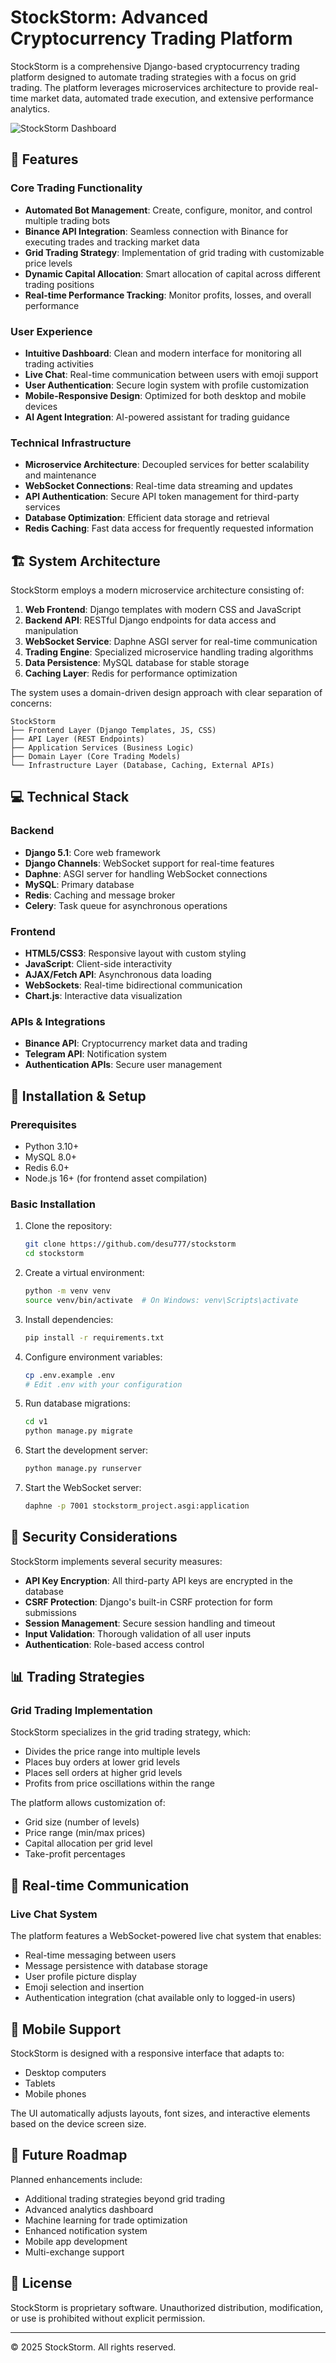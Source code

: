 # StockStorm: Advanced Cryptocurrency Trading Platform

StockStorm is a comprehensive Django-based cryptocurrency trading platform designed to automate trading strategies with a focus on grid trading. The platform leverages microservices architecture to provide real-time market data, automated trade execution, and extensive performance analytics.

![StockStorm Dashboard](https://github.com/user-attachments/assets/5f0e52f0-6ba3-4dfb-92a4-b16c3b54ca37)

## 🚀 Features

### Core Trading Functionality
- **Automated Bot Management**: Create, configure, monitor, and control multiple trading bots
- **Binance API Integration**: Seamless connection with Binance for executing trades and tracking market data
- **Grid Trading Strategy**: Implementation of grid trading with customizable price levels
- **Dynamic Capital Allocation**: Smart allocation of capital across different trading positions
- **Real-time Performance Tracking**: Monitor profits, losses, and overall performance

### User Experience
- **Intuitive Dashboard**: Clean and modern interface for monitoring all trading activities
- **Live Chat**: Real-time communication between users with emoji support
- **User Authentication**: Secure login system with profile customization
- **Mobile-Responsive Design**: Optimized for both desktop and mobile devices
- **AI Agent Integration**: AI-powered assistant for trading guidance

### Technical Infrastructure
- **Microservice Architecture**: Decoupled services for better scalability and maintenance
- **WebSocket Connections**: Real-time data streaming and updates
- **API Authentication**: Secure API token management for third-party services
- **Database Optimization**: Efficient data storage and retrieval
- **Redis Caching**: Fast data access for frequently requested information

## 🏗️ System Architecture

StockStorm employs a modern microservice architecture consisting of:

1. **Web Frontend**: Django templates with modern CSS and JavaScript
2. **Backend API**: RESTful Django endpoints for data access and manipulation
3. **WebSocket Service**: Daphne ASGI server for real-time communication
4. **Trading Engine**: Specialized microservice handling trading algorithms
5. **Data Persistence**: MySQL database for stable storage
6. **Caching Layer**: Redis for performance optimization

The system uses a domain-driven design approach with clear separation of concerns:

```
StockStorm
├── Frontend Layer (Django Templates, JS, CSS)
├── API Layer (REST Endpoints)
├── Application Services (Business Logic)
├── Domain Layer (Core Trading Models)
└── Infrastructure Layer (Database, Caching, External APIs)
```

## 💻 Technical Stack

### Backend
- **Django 5.1**: Core web framework
- **Django Channels**: WebSocket support for real-time features
- **Daphne**: ASGI server for handling WebSocket connections
- **MySQL**: Primary database
- **Redis**: Caching and message broker
- **Celery**: Task queue for asynchronous operations

### Frontend
- **HTML5/CSS3**: Responsive layout with custom styling
- **JavaScript**: Client-side interactivity
- **AJAX/Fetch API**: Asynchronous data loading
- **WebSockets**: Real-time bidirectional communication
- **Chart.js**: Interactive data visualization

### APIs & Integrations
- **Binance API**: Cryptocurrency market data and trading
- **Telegram API**: Notification system
- **Authentication APIs**: Secure user management

## 🔧 Installation & Setup

### Prerequisites
- Python 3.10+
- MySQL 8.0+
- Redis 6.0+
- Node.js 16+ (for frontend asset compilation)

### Basic Installation
1. Clone the repository:
   ```bash
   git clone https://github.com/desu777/stockstorm
   cd stockstorm
   ```

2. Create a virtual environment:
   ```bash
   python -m venv venv
   source venv/bin/activate  # On Windows: venv\Scripts\activate
   ```

3. Install dependencies:
   ```bash
   pip install -r requirements.txt
   ```

4. Configure environment variables:
   ```bash
   cp .env.example .env
   # Edit .env with your configuration
   ```

5. Run database migrations:
   ```bash
   cd v1
   python manage.py migrate
   ```

6. Start the development server:
   ```bash
   python manage.py runserver
   ```

7. Start the WebSocket server:
   ```bash
   daphne -p 7001 stockstorm_project.asgi:application
   ```

## 🔐 Security Considerations

StockStorm implements several security measures:

- **API Key Encryption**: All third-party API keys are encrypted in the database
- **CSRF Protection**: Django's built-in CSRF protection for form submissions
- **Session Management**: Secure session handling and timeout
- **Input Validation**: Thorough validation of all user inputs
- **Authentication**: Role-based access control

## 📊 Trading Strategies

### Grid Trading Implementation
StockStorm specializes in the grid trading strategy, which:
- Divides the price range into multiple levels
- Places buy orders at lower grid levels
- Places sell orders at higher grid levels
- Profits from price oscillations within the range

The platform allows customization of:
- Grid size (number of levels)
- Price range (min/max prices)
- Capital allocation per grid level
- Take-profit percentages

## 🔄 Real-time Communication

### Live Chat System
The platform features a WebSocket-powered live chat system that enables:
- Real-time messaging between users
- Message persistence with database storage
- User profile picture display
- Emoji selection and insertion
- Authentication integration (chat available only to logged-in users)

## 📱 Mobile Support

StockStorm is designed with a responsive interface that adapts to:
- Desktop computers
- Tablets
- Mobile phones

The UI automatically adjusts layouts, font sizes, and interactive elements based on the device screen size.

## 🔮 Future Roadmap

Planned enhancements include:
- Additional trading strategies beyond grid trading
- Advanced analytics dashboard
- Machine learning for trade optimization
- Enhanced notification system
- Mobile app development
- Multi-exchange support

## 📄 License

StockStorm is proprietary software. Unauthorized distribution, modification, or use is prohibited without explicit permission.

---

© 2025 StockStorm. All rights reserved.
